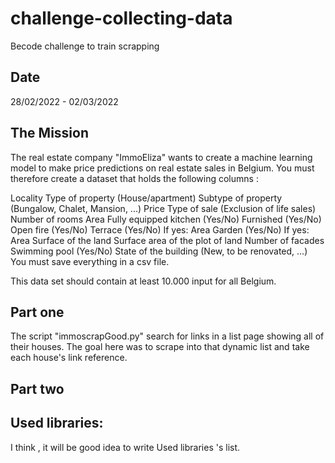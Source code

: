 # challenge-collecting-data
Becode challenge to train scrapping

## Date
28/02/2022 - 02/03/2022

## The Mission
The real estate company "ImmoEliza" wants to create a machine learning model to make price predictions on real estate sales in Belgium. You must therefore create a dataset that holds the following columns :

Locality Type of property (House/apartment) Subtype of property (Bungalow, Chalet, Mansion, ...) Price Type of sale (Exclusion of life sales) Number of rooms Area Fully equipped kitchen (Yes/No) Furnished (Yes/No) Open fire (Yes/No) Terrace (Yes/No) If yes: Area Garden (Yes/No) If yes: Area Surface of the land Surface area of the plot of land Number of facades Swimming pool (Yes/No) State of the building (New, to be renovated, ...) You must save everything in a csv file.

This data set should contain at least 10.000 input for all Belgium.

## Part one
The script "immoscrapGood.py" search for links in a list page showing all of their houses. The goal here was to scrape into that dynamic list and take each house's link reference. 
 
 
## Part two

## Used libraries:
I think , it will be good idea to write Used libraries 's list.
